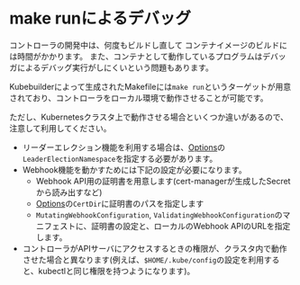 # make runによるデバッグ

コントローラの開発中は、何度もビルドし直して
コンテナイメージのビルドには時間がかかります。
また、コンテナとして動作しているプログラムはデバッガによるデバッグ実行がしにくいという問題もあります。

Kubebuilderによって生成されたMakefileには`make run`というターゲットが用意されており、コントローラをローカル環境で動作させることが可能です。

ただし、Kubernetesクラスタ上で動作させる場合といくつか違いがあるので、注意して利用してください。

* リーダーエレクション機能を利用する場合は、[Options](https://pkg.go.dev/sigs.k8s.io/controller-runtime@v0.6.1/pkg/manager?tab=doc#Options)の`LeaderElectionNamespace`を指定する必要があります。
* Webhook機能を動かすためには下記の設定が必要になります。
  * Webhook API用の証明書を用意します(cert-managerが生成したSecretから読み出すなど)
  * [Options](https://pkg.go.dev/sigs.k8s.io/controller-runtime@v0.6.1/pkg/manager?tab=doc#Options)の`CertDir`に証明書のパスを指定します
  * `MutatingWebhookConfiguration`, `ValidatingWebhookConfiguration`のマニフェストに、証明書の設定と、ローカルのWebhook APIのURLを指定します。
* コントローラがAPIサーバにアクセスするときの権限が、クラスタ内で動作させた場合と異なります(例えば、`$HOME/.kube/config`の設定を利用すると、kubectlと同じ権限を持つようになります)。
